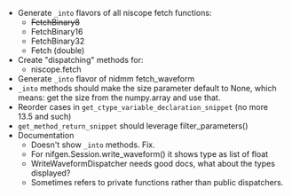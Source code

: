 * Generate `_into` flavors of all niscope fetch functions:
    * ~~FetchBinary8~~
    * FetchBinary16
    * FetchBinary32
    * Fetch (double)
* Create "dispatching" methods for:
    * niscope.fetch
* Generate `_into` flavor of nidmm fetch_waveform
* `_into` methods should make the size parameter default to None, which means: get the size from the numpy.array and use that.
* Reorder cases in `get_ctype_variable_declaration_snippet` (no more 13.5 and such)
* `get_method_return_snippet` should leverage filter_parameters()
* Documentation
    * Doesn't show `_into` methods. Fix.
    * For nifgen.Session.write_waveform() it shows type as list of float
    * WriteWaveformDispatcher needs good docs, what about the types displayed?
    * Sometimes refers to private functions rather than public dispatchers.
